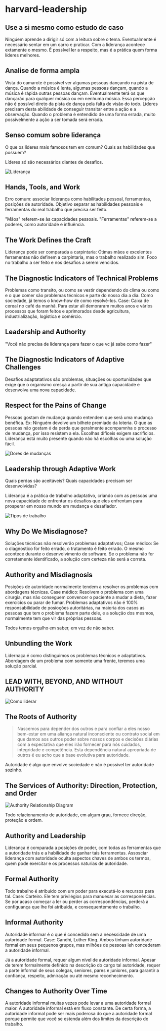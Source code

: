 # harvard-leadership

## Use a si mesmo como estudo de caso
Ningúem aprende a dirigir só com a leitura sobre o tema. Eventualmente é necessário sentar em um carro e praticar. Com a liderança acontece extamente o mesmo. É possível ler a respeito, mas é a prática quem forma líderes melhores.

## Analise de forma ampla
Vista do camarote é possível ver algumas pessoas dançando na pista de dança. Quando a música é lenta, algumas pessoas dançam, quando a música é rápida outras pessoas dançam. Eventualmente terá os que dançarão para qualquer música ou em nenhuma música. Essa percepção não é possível direto da pista de dança pela falta de visão do todo. Líderes precisam desta abilidade de conseguir transitar entre a ação e a observação. Quando o problema é entendido de uma forma errada, muito possivelmente a ação a ser tomada será errada.

## Senso comum sobre liderança
O que os líderes mais famosos tem em comum?
Quais as habilidades que possuem?

Líderes só são necessários diantes de desafios.

![Liderança](https://github.com/zejuniortdr/harvard-leadership/blob/main/imgs/leadership.png)


## Hands, Tools, and Work
Erro comum: associar liderança como habilitades pessoal, ferramentas, posições de autoridade.
Objetivo separar as habilidades pessoais e ferramentas do real trabalho que precisa ser feito.

"Mãos" referem-se às capacidades pessoais. "Ferramentas" referem-se a poderes, como autoridade e influência.

## The Work Defines the Craft
Liderança pode ser comparada a carpintaria: Ótimas mãos e excelentes ferramentas não definem a carpintaria, mas o trabalho realizado sim.
Foco no trabalho a ser feito e nos desafios a serem vencidos.


## The Diagnostic Indicators of Technical Problems
Problemas como transito, ou como se vestir dependendo do clima ou como e o que comer são problemas técnicos e parte do nosso dia a dia. Como sociedade, já temos o know-how de como resolvê-los.
Case: Caixa de cereal no café da manhã. Para estar ali demoraram muitos anos e vários processos que foram feitos e aprimorados desde agricultura, industrialização, logística e comércio.

## Leadership and Authority
"Você não precisa de liderança para fazer o que vc já sabe como fazer"


## The Diagnostic Indicators of Adaptive Challenges
Desafios adaptatativos são problemas, situações ou oportunidades que exige que o organismo cresça a partir de sua antiga capacidade e desenvolva uma nova capacidade.

## Respect for the Pains of Change
Pessoas gostam de mudança quando entendem que será uma mudança benéfica. Ex: Ninguém devolve um bilhete premiado da loteria. O que as pessoas não gostam é da perda que geralmente acompamnha o processo de mudança, por isso resistem a ela.
Escolhas difíceis exigem sacrifícios. Liderança está muito presente quando não há escolhas ou uma solução fácil.


![Dores de mudanças](https://github.com/zejuniortdr/harvard-leadership/blob/main/imgs/7-Cultural_DNA_FINAL.png)

## Leadership through Adaptive Work
Quais perdas são aceitáveis?
Quais capacidades precisam ser desenvolvidas?

Liderança é a prática de trabalho adaptativo, criando com as pessoas uma nova capacidade de enfrentar os desafios que eles enfrentam para prosperar em nosso mundo em mudança e desafiador.

![Tipos de trabalho](https://github.com/zejuniortdr/harvard-leadership/blob/main/imgs/types-of-work.png)


## Why Do We Misdiagnose?

Soluções técnicas não resolverão problemas adaptativos;
Case médico: Se o diagnostico for feito errado, o tratamento é feito errado. O mesmo acontece durante o desenvolvimento de software. Se o problema não for corretamente identificado, a solução com certeza não será a correta.

## Authority and Misdiagnosis
Posições de autoridade normalmente tendem a resolver os problemas com abordagens técnicas.
Case médico: Resolvem o problema com uma cirurgia, mas não conseguem convencer o paciente a mudar a dieta, fazer exercícios ou parar de fumar.
Problemas adaptativos não é 100% responsabilidade de posioções autoritárias, na maioria dos casos as pessoas que tem o problema fazem parte dele, e a solução dos mesmos, normalmente tem que vir das próprias pessoas.

Todos temos orgulho em saber, em vez de não saber.


## Unbundling the Work
Lidernaça é como distinguimos os problemas técnicos e adaptativos.
Abordagem de um problema com somente uma frente, teremos uma solução parcial.


## LEAD WITH, BEYOND, AND WITHOUT AUTHORITY
![Como liderar](https://github.com/zejuniortdr/harvard-leadership/blob/main/imgs/lead-with-beyond-and-without-authority.png)


## The Roots of Authority
> Nascemos para depender dos outros e para confiar a eles nosso bem-estar em uma aliança natural inconsciente ou contrato social em que damos aos outros poder sobre nossos corpos e decisões diárias com a expectativa que eles irão fornecer para nós cuidados, integridade e competência. Esta dependência natural apropriada de outros é eu acho que a base evolutiva para autoridade.

Autoridade é algo que envolve sociedade e não é possível ter autoridade sozinho.

## The Services of Authority: Direction, Protection, and Order

![Authority Relationship Diagram](https://github.com/zejuniortdr/harvard-leadership/blob/main/imgs/10-Authority_Relationship_FINAL.png)

Todo relacionamento de autoridade, em algum grau, fornece direção, proteção e ordem.



## Authority and Leadership
Liderança é comparada a posições de poder, com todas as ferramentas que a autoridade trás e a habilidade de ganhar tais ferramentas.
Assosciar liderança com autoridade oculta aspectos chaves de ambos os termos, quem pode exercitar e os processos naturias de autoridade.


## Formal Authority
Todo trabalho é atribuido com um poder para executá-lo e recursos para tal.
Case: Carteiro. Ele tem privilégios para manuesar as corresponências. Se por acaso começar a ler ou perder as correspondências, perderá a configuança que lhe foi atribuida, e consequentemente o trabalho.


## Informal Authority
Autoridade informar é o que é concedido sem a necessidade de uma autoridade formal.
Case: Gandhi, Luther King. Ambos tinham autoridade formal em seus pequenos grupos, mas milhões de pessoas leh concederam a autoridade informal.

Já a autoridade formal, requer algum nível de autoridade informal. Apesar de terem formalmente definido na descrição do cargo tal autoridade, requer a parte informal de seus colegas, seniores, pares e juniores, para garantir a confiança, respeito, admiração ou até mesmo reconhecimento.


## Changes to Authority Over Time
A autoridade informal muitas vezes pode levar a uma autoridade formal maior.
A autoridade informal está em fluxo constante.
De certa forma, a autoridade informal pode ser mais poderosa do que a autoridade formal porque permite que você se estenda além dos limites da descrição do trabalho.
